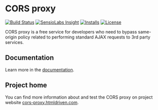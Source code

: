 # CORS proxy

[![Build Status](https://travis-ci.org/htmldriven/cors-proxy.svg?branch=master)](https://travis-ci.org/htmldriven/cors-proxy)
[![SensioLabs Insight](https://img.shields.io/sensiolabs/i/edb8e93a-2918-41e7-8667-7bf2dfe3b492.svg)](https://insight.sensiolabs.com/projects/edb8e93a-2918-41e7-8667-7bf2dfe3b492)
[![Installs](https://img.shields.io/packagist/dt/htmldriven/cors-proxy.svg)](https://packagist.org/packages/htmldriven/cors-proxy)
[![License](https://img.shields.io/packagist/l/htmldriven/cors-proxy.svg)](https://packagist.org/packages/htmldriven/cors-proxy)

CORS proxy is a free service for developers who need to bypass same-origin policy related to performing standard AJAX requests to 3rd party services.

## Documentation

Learn more in the [documentation](docs/en/index.md).

## Project home

You can find more information about and test the CORS proxy on project website [cors-proxy.htmldriven.com](http://cors-proxy.htmldriven.com).
